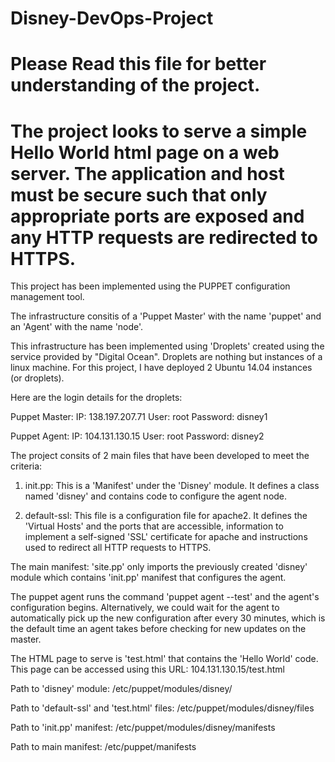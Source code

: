 # Disney-DevOps-Project
# Please Read this file for better understanding of the project.
# The project looks to serve a simple Hello World html page on a web server. The application and host must be secure such that only appropriate ports are exposed and any HTTP requests are redirected to HTTPS.

This project has been implemented using the PUPPET configuration management tool. 

The infrastructure consitis of a 'Puppet Master' with the name 'puppet' and an 'Agent' with the name 'node'. 

This infrastructure has been implemented using 'Droplets' created using the service provided by "Digital Ocean". Droplets are nothing but instances of a linux machine. For this project, I have deployed 2 Ubuntu 14.04 instances (or droplets).

Here are the login details for the droplets:

Puppet Master:
IP: 138.197.207.71
User: root
Password: disney1

Puppet Agent:
IP: 104.131.130.15
User: root
Password: disney2

The project consits of 2 main files that have been developed to meet the criteria:

1. init.pp:
This is a 'Manifest' under the 'Disney' module. It defines a class named 'disney' and contains code to configure the agent node.

2. default-ssl:
This file is a configuration file for apache2. It defines the 'Virtual Hosts' and the ports that are accessible, information to implement a self-signed 'SSL' certificate for apache and instructions used to redirect all HTTP requests to HTTPS. 

The main manifest: 'site.pp' only imports the previously created 'disney' module which contains 'init.pp' manifest that configures the agent.

The puppet agent runs the command 'puppet agent --test' and the agent's configuration begins. Alternatively, we could wait for the agent to automatically pick up the new configuration after every 30 minutes, which is the default time an agent takes before checking for new updates on the master.

The HTML page to serve is 'test.html' that contains the 'Hello World' code. This page can be accessed using this URL:
104.131.130.15/test.html

Path to 'disney' module:
/etc/puppet/modules/disney/

Path to 'default-ssl' and 'test.html' files:
/etc/puppet/modules/disney/files

Path to 'init.pp' manifest:
/etc/puppet/modules/disney/manifests

Path to main manifest:
/etc/puppet/manifests


